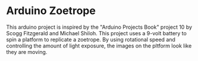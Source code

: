 
# Arduino Zoetrope

This arduino project is inspired by the "Arduino Projects Book" project 10 by Scogg Fitzgerald and Michael Shiloh. This project uses a 9-volt battery to spin a platform to replicate a zoetrope. By using rotational speed and controlling the amount of light exposure, the images on the pltform look like they are moving. 
